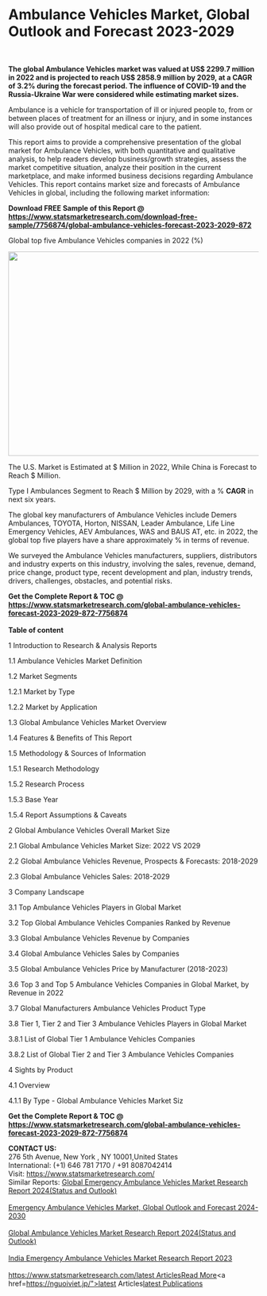 <h1>Ambulance Vehicles Market, Global Outlook and Forecast 2023-2029</h1><br/><p><strong>The global Ambulance Vehicles market was valued at US$ 2299.7 million in 2022 and is projected to reach US$ 2858.9 million by 2029, at a <strong>CAGR</strong> of 3.2% during the forecast period. The influence of COVID-19 and the Russia-Ukraine War were considered while estimating market sizes.</strong></p><p>Ambulance is a vehicle for transportation of ill or injured people to, from or between places of treatment for an illness or injury, and in some instances will also provide out of hospital medical care to the patient.</p><p>This report aims to provide a comprehensive presentation of the global market for Ambulance Vehicles, with both quantitative and qualitative analysis, to help readers develop business/growth strategies, assess the market competitive situation, analyze their position in the current marketplace, and make informed business decisions regarding Ambulance Vehicles. This report contains market size and forecasts of Ambulance Vehicles in global, including the following market information:</p><p><strong>Download FREE Sample of this Report @ <a href="https://www.statsmarketresearch.com/download-free-sample/7756874/global-ambulance-vehicles-forecast-2023-2029-872">https://www.statsmarketresearch.com/download-free-sample/7756874/global-ambulance-vehicles-forecast-2023-2029-872</a></strong></p><p>Global top five Ambulance Vehicles companies in 2022 (%)</p><p><img src="https://miro.medium.com/v2/resize:fit:700/1*RjsYKvBJh-BPgDePVa4WAA.png" style="height:411px; width:730px"></p><p>The U.S. Market is Estimated at $ Million in 2022, While China is Forecast to Reach $ Million.</p><p>Type I Ambulances Segment to Reach $ Million by 2029, with a % <strong>CAGR</strong> in next six years.</p><p>The global key manufacturers of Ambulance Vehicles include Demers Ambulances, TOYOTA, Horton, NISSAN, Leader Ambulance, Life Line Emergency Vehicles, AEV Ambulances, WAS and BAUS AT, etc. in 2022, the global top five players have a share approximately % in terms of revenue.</p><p>We surveyed the Ambulance Vehicles manufacturers, suppliers, distributors and industry experts on this industry, involving the sales, revenue, demand, price change, product type, recent development and plan, industry trends, drivers, challenges, obstacles, and potential risks.</p><div><b>Get the Complete Report & TOC @ <a href="https://www.statsmarketresearch.com/global-ambulance-vehicles-forecast-2023-2029-872-7756874">https://www.statsmarketresearch.com/global-ambulance-vehicles-forecast-2023-2029-872-7756874</a></b></div><br><b>Table of content</b><p>1 Introduction to Research & Analysis Reports<br />
 
  1.1 Ambulance Vehicles Market Definition<br />
 
  1.2 Market Segments<br />
 
  1.2.1 Market by Type<br />
 
  1.2.2 Market by Application<br />
 
  1.3 Global Ambulance Vehicles Market Overview<br />
 
  1.4 Features & Benefits of This Report<br />
 
  1.5 Methodology & Sources of Information<br />
 
  1.5.1 Research Methodology<br />
 
  1.5.2 Research Process<br />
 
  1.5.3 Base Year<br />
 
  1.5.4 Report Assumptions & Caveats<br />
 
 2 Global Ambulance Vehicles Overall Market Size<br />
 
  2.1 Global Ambulance Vehicles Market Size: 2022 VS 2029<br />
 
  2.2 Global Ambulance Vehicles Revenue, Prospects & Forecasts: 2018-2029<br />
 
  2.3 Global Ambulance Vehicles Sales: 2018-2029<br />
 
 3 Company Landscape<br />
 
  3.1 Top Ambulance Vehicles Players in Global Market<br />
 
  3.2 Top Global Ambulance Vehicles Companies Ranked by Revenue<br />
 
  3.3 Global Ambulance Vehicles Revenue by Companies<br />
 
  3.4 Global Ambulance Vehicles Sales by Companies<br />
 
  3.5 Global Ambulance Vehicles Price by Manufacturer (2018-2023)<br />
 
  3.6 Top 3 and Top 5 Ambulance Vehicles Companies in Global Market, by Revenue in 2022<br />
 
  3.7 Global Manufacturers Ambulance Vehicles Product Type<br />
 
  3.8 Tier 1, Tier 2 and Tier 3 Ambulance Vehicles Players in Global Market<br />
 
  3.8.1 List of Global Tier 1 Ambulance Vehicles Companies<br />
 
  3.8.2 List of Global Tier 2 and Tier 3 Ambulance Vehicles Companies<br />
 
 4 Sights by Product<br />
 
  4.1 Overview<br />
 
  4.1.1 By Type - Global Ambulance Vehicles Market Siz<br><div><b>Get the Complete Report & TOC @ <a href="https://www.statsmarketresearch.com/global-ambulance-vehicles-forecast-2023-2029-872-7756874">https://www.statsmarketresearch.com/global-ambulance-vehicles-forecast-2023-2029-872-7756874</a></b></div></p> <b>CONTACT US:</b><br>276 5th Avenue, New York , NY 10001,United States<br>International: (+1) 646 781 7170 / +91 8087042414<br>Visit: <a href="https://www.statsmarketresearch.com/">https://www.statsmarketresearch.com/</a><br>Similar Reports: <a href="https://www.statsmarketresearch.com/global-ambulance-vehicles-forecast-2023-2029-872-7756874">Global Emergency Ambulance Vehicles Market Research Report 2024(Status and Outlook)</a><br/><br/><a href="https://www.statsmarketresearch.com/global-ambulance-vehicles-forecast-2023-2029-872-7756874">Emergency Ambulance Vehicles Market, Global Outlook and Forecast 2024-2030</a><br/><br/><a href="https://www.statsmarketresearch.com/global-ambulance-vehicles-forecast-2023-2029-872-7756874">Global Ambulance Vehicles Market Research Report 2024(Status and Outlook)</a><br/><br/><a href="https://www.statsmarketresearch.com/global-ambulance-vehicles-forecast-2023-2029-872-7756874">India Emergency Ambulance Vehicles Market Research Report 2023</a><br/><br/><a href="https://gyeongbokgung.com">https://www.statsmarketresearch.com/</a><a href="https://hallyeomaritime.com">latest Articles</a><a href="https://jingwansa.com">Read More</a><a href=https://nguoiviet.jp/">latest Articles</a><a href="https://www.intelmarketresearch.com/">latest Publications</a>